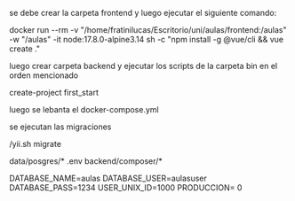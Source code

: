 


se debe crear la carpeta frontend y luego ejecutar el siguiente comando:

docker run --rm -v "/home/fratinilucas/Escritorio/uni/aulas/frontend:/aulas" -w "/aulas" -it node:17.8.0-alpine3.14 sh -c "npm install -g @vue/cli && vue create ."

luego crear carpeta backend y ejecutar los scripts de la carpeta bin en el orden mencionado


create-project
first_start

luego se lebanta el docker-compose.yml

se ejecutan las migraciones 

/yii.sh migrate


data/posgres/*
.env
backend/composer/*

DATABASE_NAME=aulas
DATABASE_USER=aulasuser
DATABASE_PASS=1234
USER_UNIX_ID=1000
PRODUCCION= 0

